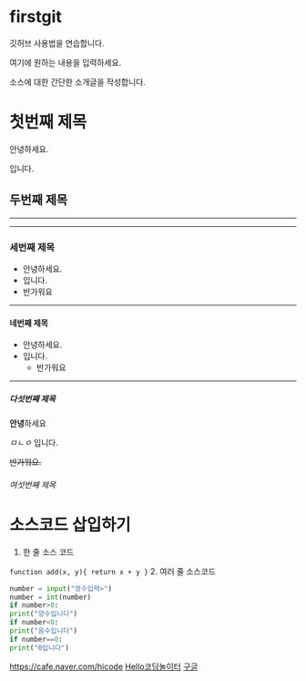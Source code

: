 # firstgit
깃허브 사용법을 연습합니다.

여기에 원하는 내용을 입력하세요.

소스에 대한 간단한 소개글을 작성합니다.

# 첫번째 제목
안녕하세요.

   입니다.
   
## 두번째 제목
---
***
### 세번째 제목
- 안녕하세요.
- 입니다.
- 반가워요
---
#### 네번째 제목 
+ 안녕하세요.
+ 입니다.
  - 반가워요
---
##### 다섯번째 제목 
**안녕**하세요 

_ㅁㄴㅇ_ 입니다. 

~~반가워요.~~

###### 여섯번째 제목

# 소스코드    삽입하기
1. 한    줄    소스    코드

`function add(x, y){ return x + y }`
2. 여러    줄    소스코드 

```python
number = input("정수입력>") 
number = int(number)
if number>0:  
print("양수입니다") 
if number<0:  
print("음수입니다") 
if number==0: 
print("0입니다") 
```

<https://cafe.naver.com/hicode>
[Hello코딩놀이터](https://cafe.naver.com/hicode) 
[구글](https://google.com, "검색    사이트")
